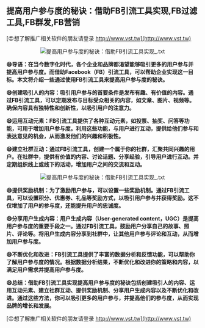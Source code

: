 ## **提高用户参与度的秘诀：借助FB引流工具实现,FB过滤工具,FB群发,FB营销**

[😍想了解推广相关软件的朋友请登录 http://www.vst.tw](http://www.vst.tw)

 <center><img src="https://vst.tw/MP4/tuiguang/png/6.png" alt="提高用户参与度的秘诀：借助FB引流工具实现_.txt"></center>

**😄导语：在当今数字化时代，各个企业和品牌都渴望能够吸引更多的用户参与并提高用户参与度。而借助Facebook（FB）引流工具，可以帮助企业实现这一目标。本文将介绍一些通过使用FB引流工具来提高用户参与度的秘诀。**

**😄创建吸引人的内容：吸引用户参与的首要条件是发布有趣、有价值的内容。通过FB引流工具，可以定期发布与目标受众相关的内容，如文章、图片、视频等。确保内容具有独特性和创新性，以吸引用户的注意力。**

**😄运用互动元素：FB引流工具提供了各种互动元素，如投票、抽奖、问答等功能，可用于增加用户参与度。利用这些功能，与用户进行互动，提供给他们参与和表达意见的机会，从而激发他们的兴趣和积极性。**

**😄建立社群互动：通过FB引流工具，创建一个属于你的社群，汇聚共同兴趣的用户。在社群中，提供有价值的内容、讨论话题、分享经验，引导用户进行互动。并定期组织线上或线下的活动，增加用户之间的交流和互动。**

 <center><img src="https://vst.tw/MP4/tuiguang/png/6.png" alt="提高用户参与度的秘诀：借助FB引流工具实现_.txt"></center>

**😄提供奖励机制：为了激励用户参与，可以设置一些奖励机制。通过FB引流工具，可以设置积分、优惠券、礼品等奖励方式，以吸引用户参与并获得奖励。这不仅增加了用户的参与度，还能提升用户的忠诚度。**

**😄分享用户生成内容：用户生成内容（User-generated content，UGC）是提高用户参与度的重要手段之一。通过FB引流工具，鼓励用户分享自己的故事、照片、评论等。将用户生成内容分享到社群中，让其他用户参与评论和互动，从而增加用户参与度。**

**😄不断优化和改进：FB引流工具提供了丰富的数据分析和反馈功能，可以帮助你了解用户参与度的情况。根据数据分析结果，不断优化和改进你的策略和内容，以满足用户需求并提高用户参与度。**

**😄总结：借助FB引流工具实现提高用户参与度的秘诀包括创建吸引人的内容、运用互动元素、建立社群互动、提供奖励机制、分享用户生成内容以及不断优化和改进。通过这些方法，你可以吸引更多的用户参与，并提高他们的参与度，从而实现品牌的增长和发展。**

[😍想了解推广相关软件的朋友请登录 http://www.vst.tw](http://www.vst.tw)



